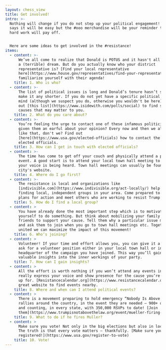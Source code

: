 ```yaml
---
layout: chess_view
title: Get involved!
intro: >-
  Nothing will change if you do not step up your political engagement! Nobody
  says it will be easy but the #ooo merchandise will be your reminder that your
  hard work will pay off.


  Here are some ideas to get involved in the #resistance!
items:
  - content: >-
      We’ve all come to realize that Donald is POTUS and it hasn't all been just
      a (terrible) dream. But do you actually know who your district
      representative is? [Find your local representative
      here](https://www.house.gov/representatives/find-your-representative) and
      familiarize yourself with their agenda!
    title: 1. Who is who?
  - content: >-
      The list of political issues is long and Donald’s tenure hasn’t seemed to
      make it any shorter. If you do not yet have a specific political issue in
      mind (although we suspect you do, otherwise you wouldn't be here), check
      out [this list](https://www.isidewith.com/polls/social) to find some
      causes that may matter to you.
    title: 2. What do you care about?
  - content: >-
      You’re feeling the urge to contact one of these infamous politicians and
      given them an earful about your opinion? Every now and then we all feel
      like that, don't we? Find out
      [here](https://www.usa.gov/elected-officials) how to contact the federal
      elected officials.
    title: 3. How can I get in touch with elected officials?
  - content: >-
      The time has come to get off your couch and physically attend a political
      event. A good start is to attend your local town hall meeting to ensure
      your voice is being heard. Town hall meetings can usually be found on your
      city's website.
    title: 4. Where do I go first?
  - content: >-
      The resistance is local and organizations like
      [indivisible.com](https://www.indivisible.org/act-locally/) help you
      finding local, independent groups in your area. Come prepared to make
      plans for action and meet others who are working to resist Trump’s agenda.
    title: 5. How do I find a local group?
  - content: >
      You have already done the most important step which is to motivate
      yourself to do something. But think about mobilizing your family and
      friends to support your cause. Tell them why a particular issue matters
      and ask them to join when you go to town hall meetings etc. Together and
      united we can maximize the impact of this movement!
    title: 6. Who‘s joining?
  - content: >
      Volunteer! If your time and effort allows you, you can give it a try and
      ask for a volunteer position either in your local town hall or in the
      headquarter of the campaign you have joined. This way you’ll gain some
      valuable insights into the inner workings of your party.
    title: 7. How can I gain insights?
  - content: >
      All the effort is worth nothing if you won’t attend any events in order to
      really express your voice and show presence for the cause you’re standing
      up for. [Resistancecalendar.org](https://www.resistancecalendar.org/) is a
      great website to find events nearby.
    title: 8. Where and when can I attend political events?
  - content: >
      There is a movement preparing to hold emergency “Nobody Is Above the Law”
      rallies around the country, in the event they are needed — 900+ of them
      and counting, in every state, with 350,000 RSVPs to date! [Join
      them](https://www.trumpisnotabovethelaw.org/event/mueller-firing-rapid-response/search/).
    title: 9. What to do if he fires Muller?
  - content: >
      Make sure you vote! Not only in the big elections but also in local ones.
      The truth is that every vote matters – thankfully. [Make sure you are
      registered!](https://www.usa.gov/register-to-vote)
    title: 10. Vote!
---
```


